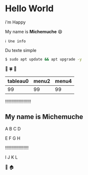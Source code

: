 # Hello World

i'm Happy

My name is **Michemuche** 😄

    ℹ️ Une info

Du texte simple

```bash
$ sudo apt update && apt upgrade -y
```
🎃 🍀 🍺

tableau0 | menu2 | menu4
--- | --- | ---
99  | 99  | 99  |   |  

!!!!!!!!!!!!!!!!!!!!!

## My name is **Michemuche**

A B C D

E F G H

!!!!!!!!!!!!!!!!!!!

I J K L

🍷 🏠
